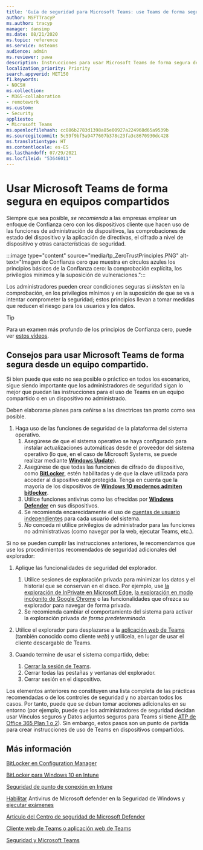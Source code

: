```yaml
---
title: 'Guía de seguridad para Microsoft Teams: use Teams de forma segura en equipos compartidos'
author: MSFTTracyP
ms.author: tracyp
manager: dansimp
ms.date: 08/21/2020
ms.topic: reference
ms.service: msteams
audience: admin
ms.reviewer: pawa
description: Instrucciones para usar Microsoft Teams de forma segura desde un equipo compartido en el lugar de trabajo.
localization_priority: Priority
search.appverid: MET150
f1.keywords:
- NOCSH
ms.collection:
- M365-collaboration
- remotework
ms.custom:
- Security
appliesto:
- Microsoft Teams
ms.openlocfilehash: cc886b2783d1398a85e00927a224968d65a9539b
ms.sourcegitcommit: 5c59f9bf5a9477607b378c23fa3c8670930dc428
ms.translationtype: HT
ms.contentlocale: es-ES
ms.lasthandoff: 07/29/2021
ms.locfileid: "53646011"
---
```

# <a name="use-microsoft-teams-securely-on-shared-computers"></a>Usar Microsoft Teams de forma segura en equipos compartidos

Siempre que sea posible, *se recomienda* a las empresas emplear un enfoque de Confianza cero con los dispositivos cliente que hacen uso de las funciones de administración de dispositivos, las comprobaciones de estado del dispositivo y la aplicación de directivas, el cifrado a nivel de dispositivo y otras características de seguridad.

:::image type="content" source="media/tp_ZeroTrustPrinciples.PNG" alt-text="Imagen de Confianza cero que muestra en círculos azules los principios básicos de la Confianza cero: la comprobación explícita, los privilegios mínimos y la suposición de vulneraciones.":::

Los administradores pueden crear condiciones seguras si *insisten* en la comprobación, en los privilegios mínimos y en la suposición de que se va a intentar comprometer la seguridad; estos principios llevan a tomar medidas que reducen el riesgo para los usuarios y los datos.

> [!TIP]
> Para un examen más profundo de los principios de Confianza cero, puede ver [estos vídeos](/security/ciso-workshop/ciso-workshop-module-3#part-2-zero-trust-definition-and-models-1537).

## <a name="tips-for-using-microsoft-teams-securely-from-a-shared-computer"></a>Consejos para usar Microsoft Teams de forma segura desde un equipo compartido.

Si bien puede que esto no sea posible o práctico en todos los escenarios, sigue siendo importante que los administradores de seguridad sigan lo mejor que puedan las instrucciones para el uso de Teams en un equipo compartido o en un dispositivo no administrado.

Deben elaborarse planes para ceñirse a las directrices tan pronto como sea posible.

1. Haga uso de las funciones de seguridad de la plataforma del sistema operativo.
    1. Asegúrese de que el sistema operativo se haya configurado para instalar actualizaciones automáticas desde el proveedor del sistema operativo (lo que, en el caso de Microsoft Systems, se puede realizar mediante [**Windows Update**](https://support.microsoft.com/help/12373/windows-update-faq)). 
    1. Asegúrese de que todas las funciones de cifrado de dispositivo, como [**BitLocker**](/windows/security/information-protection/bitlocker/bitlocker-overview), estén habilitadas y de que la clave utilizada para acceder al dispositivo esté protegida. Tenga en cuenta que la mayoría de los dispositivos de [**Windows 10 modernos admiten bitlocker**](/windows/security/information-protection/bitlocker/bitlocker-device-encryption-overview-windows-10). 
    1. Utilice funciones antivirus como las ofrecidas por [**Windows Defender**](/windows/security/threat-protection/microsoft-defender-antivirus/microsoft-defender-antivirus-in-windows-10) en sus dispositivos.
    1. Se recomienda encarecidamente el uso de [cuentas de usuario independientes](https://support.microsoft.com/help/4026923/windows-10-create-a-local-user-or-administrator-account) para cada usuario del sistema.
    1. *No* conceda ni utilice privilegios de administrador para las funciones no administrativas (como navegar por la web, ejecutar Teams, etc.).

Si no se pueden cumplir las instrucciones anteriores, le recomendamos que use los procedimientos recomendados de seguridad adicionales del explorador:

1. Aplique las funcionalidades de seguridad del explorador.
    1. Utilice sesiones de exploración privada para minimizar los datos y el historial que se conservan en el disco. Por ejemplo, use [la exploración de InPrivate en Microsoft Edge](https://support.microsoft.com/help/4533513/microsoft-edge-browse-inprivate), [la exploración en modo incógnito de Google Chrome](https://support.google.com/chrome/answer/95464?co=GENIE.Platform%3DDesktop&hl=en) o las funcionalidades que ofrezca su explorador para navegar de forma privada. 
    1. Se recomienda cambiar el comportamiento del sistema para activar la exploración privada *de forma predeterminada*. 

2. Utilice el explorador para desplazarse a la [aplicación web de Teams](https://teams.microsoft.com) (también conocido como cliente *web*) y utilícela, en lugar de usar el cliente descargable de Teams.

3. Cuando termine de usar el sistema compartido, debe: 
    1. [Cerrar la sesión de Teams](https://support.microsoft.com/office/sign-out-of-teams-a6d76e69-e1dd-4bc4-8e5f-04ba48384487).
    1. Cerrar todas las pestañas y ventanas del explorador.
    1. Cerrar sesión en el dispositivo.

Los elementos anteriores no constituyen una lista completa de las prácticas recomendadas o de los controles de seguridad y no abarcan todos los casos. Por tanto, puede que se deban tomar acciones adicionales en su entorno (por ejemplo, puede que los administradores de seguridad decidan usar Vínculos seguros y Datos adjuntos seguros para Teams si tiene [ATP de Office 365 Plan 1 o 2](/microsoft-365/security/office-365-security/office-365-atp#office-365-atp-plan-1-and-plan-2)). Sin embargo, estos pasos son un punto de partida para crear instrucciones de uso de Teams en dispositivos compartidos.

## <a name="more-information"></a>Más información

[BitLocker en Configuration Manager](/mem/configmgr/protect/deploy-use/bitlocker/deploy-management-agent)

[BitLocker para Windows 10 en Intune](/mem/intune/protect/encrypt-devices)

[Seguridad de punto de conexión en Intune](/mem/intune/protect/endpoint-security)

[Habilitar](/windows/security/threat-protection/microsoft-defender-antivirus/microsoft-defender-security-center-antivirus#ensure-microsoft-defender-antivirus-is-enabled-in-the-windows-security-app) Antivirus de Microsoft defender en la Seguridad de Windows y [ejecutar exámenes](/windows/security/threat-protection/microsoft-defender-antivirus/microsoft-defender-security-center-antivirus#run-a-scan-with-the-windows-security-app)

[Artículo del Centro de seguridad de Microsoft Defender](/windows/security/threat-protection/microsoft-defender-antivirus/microsoft-defender-security-center-antivirus)

[Cliente web de Teams o aplicación web de Teams](./get-clients.md#web-client)

[Seguridad y Microsoft Teams](./teams-security-guide.md)

